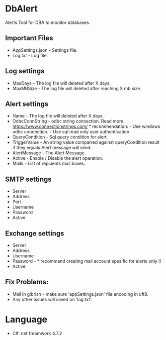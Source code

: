 # DbAlert
Alerts Tool for DBA to monitor databases.

## Important Files
- AppSettings.json - Settings file.
- Log.txt - Log file.


## Log settings
- MaxDays - The log file will deleted after X days. 
- MaxMBSize - The log file will deleted after reaching X mb size.

## Alert settings
- Name - The log file will deleted after X days. 
- OdbcConnString - odbc string connection. Read more: https://www.connectionstrings.com/ 
							* recommendation: 
								 - Use windows odbc connection. 
								 - Use sql read only user authentication.
- QueryCondition  - Sql query condition for alert. 
- TriggerValue - An string value comparred against queryCondition result if they equals Alert message will send.
- AlertMessage - The Alert Message. 
- Active  - Enable / Disable the alert operation. 
- Mails  - List of repcients mail boxes.

## SMTP settings
- Server 
- Address 
- Port 
- Username
- Password 
- Active 

## Exchange settings
- Server 
- Address 
- Username
- Password  - * recommand creating mail account spesific for alerts only !! 
- Active 


## Fix Problems: 
- Mail in gibrish - make sure 'appSettings.json' file encoding in uft8.
- Any other issues will saved on 'log.txt'.


# Language
- C# .net freamwork 4.7.2
